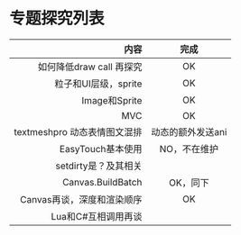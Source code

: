 # 专题探究列表

内容|完成
--:|:--:
如何降低draw call 再探究|OK
粒子和UI层级，sprite|OK
Image和Sprite|OK
MVC|OK
textmeshpro 动态表情图文混排|动态的额外发送ani
EasyTouch基本使用|NO，不在维护
setdirty是？及其相关|
Canvas.BuildBatch|OK，同下
Canvas再谈，深度和渲染顺序|OK
Lua和C#互相调用再谈|